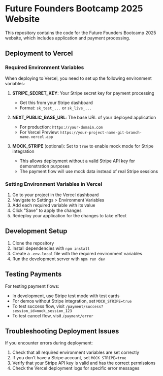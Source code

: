 # Future Founders Bootcamp 2025 Website

This repository contains the code for the Future Founders Bootcamp 2025 website, which includes application and payment processing.

## Deployment to Vercel

### Required Environment Variables

When deploying to Vercel, you need to set up the following environment variables:

1. **STRIPE_SECRET_KEY**: Your Stripe secret key for payment processing
   - Get this from your Stripe dashboard
   - Format: `sk_test_...` or `sk_live_...`

2. **NEXT_PUBLIC_BASE_URL**: The base URL of your deployed application
   - For production: `https://your-domain.com`
   - For Vercel Preview: `https://your-project-name-git-branch-name.vercel.app`

3. **MOCK_STRIPE** (optional): Set to `true` to enable mock mode for Stripe integration
   - This allows deployment without a valid Stripe API key for demonstration purposes
   - The payment flow will use mock data instead of real Stripe sessions

### Setting Environment Variables in Vercel

1. Go to your project in the Vercel dashboard
2. Navigate to Settings > Environment Variables
3. Add each required variable with its value
4. Click "Save" to apply the changes
5. Redeploy your application for the changes to take effect

## Development Setup

1. Clone the repository
2. Install dependencies with `npm install`
3. Create a `.env.local` file with the required environment variables
4. Run the development server with `npm run dev`

## Testing Payments

For testing payment flows:

- In development, use Stripe test mode with test cards
- For demos without Stripe integration, set `MOCK_STRIPE=true`
- To test success flow, visit `/payment/success?session_id=mock_session_123`
- To test cancel flow, visit `/payment/error`

## Troubleshooting Deployment Issues

If you encounter errors during deployment:

1. Check that all required environment variables are set correctly
2. If you don't have a Stripe account, set `MOCK_STRIPE=true`
3. Verify that your Stripe API key is valid and has the correct permissions
4. Check the Vercel deployment logs for specific error messages
